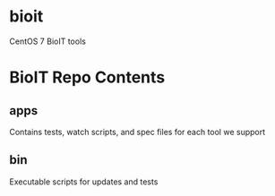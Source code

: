 # bioit
CentOS 7 BioIT tools

BioIT Repo Contents
================
## apps
Contains tests, watch scripts, and spec files for each tool we support
## bin
Executable scripts for updates and tests

